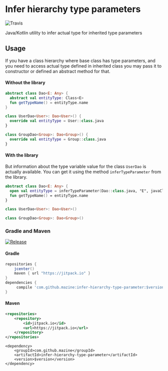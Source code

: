 # Infer hierarchy type parameters 
![Travis](https://travis-ci.org/mazine/infer-hierarchy-type-parameter.svg?branch=master)

Java/Kotlin utility to infer actual type for inherited type parameters


## Usage 

If you have a class hierarchy where base class has type parameters, and you need to access actual type
defined in inherited class you may pass it to constructor or defined an abstract method for that. 

#### Without the library
```kotlin
abstract class Dao<E: Any> {
  abstract val entityType: Class<E>
  fun getTypeName() = entityType.name
}

class UserDao<User>: Dao<User>() {
  override val entityType = User::class.java
}

class GroupDao<Group>: Dao<Group>() {
  override val entityType = Group::class.java
}
```

#### With the library
But information about the type variable value for the class `UserDao`  is actually available. You can get
it using the method `inferTypeParameter` from the library.  
```kotlin
abstract class Dao<E: Any> {
  open val entityType = inferTypeParameter(Dao::class.java, "E", javaClass) as Class<E>
  fun getTypeName() = entityType.name
}

class UserDao<User>: Dao<User>()

class GroupDao<Group>: Dao<Group>()
```

### Gradle and Maven
[![Release](https://jitpack.io/v/mazine/infer-hierarchy-type-parameter.svg)](https://jitpack.io/#mazine/infer-hierarchy-type-parameter)

#### Gradle
``` groovy
repositories {
    jcenter()
    maven { url "https://jitpack.io" }
}
dependencies {
     compile 'com.github.mazine:infer-hierarchy-type-parameter:$version'
}
```

#### Maven
``` xml
<repositories>
    <repository>
        <id>jitpack.io</id>
        <url>https://jitpack.io</url>
    </repository>
</repositories>
```
```
<dependency>
    <groupId>com.github.mazine</groupId>
    <artifactId>infer-hierarchy-type-parameter</artifactId>
    <version>$version</version>
</dependency>
```
